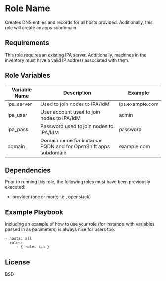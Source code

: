 Role Name
=========

Creates DNS entries and records for all hosts provided. Additionally, this role will create an apps subdomain

Requirements
------------

This role requires an existing IPA server. Additionally, machines in the inventory must have a valid IP address associated with them.

Role Variables
--------------

| Variable Name | Description                                                           | Example           |
|---------------|-----------------------------------------------------------------------|-------------------|
| ipa_server 	  | Used to join nodes to IPA/IdM                     										| ipa.example.com	  | 
| ipa_user	    | User account used to join nodes to IPA/IdM								           	| admin		          | 
| ipa_pass     	| Password used to join nodes to IPA/IdM  										          | password 	        |
| domain       	| Domain name for instance FQDN and for OpenShift apps subdomain        | example.com       |

Dependencies
------------

Prior to running this role, the following roles must have been previously executed:

  - provider (one or more; i.e., openstack)

Example Playbook
----------------

Including an example of how to use your role (for instance, with variables passed in as parameters) is always nice for users too:

    - hosts: all
      roles:
         - { role: ipa }

License
-------

BSD